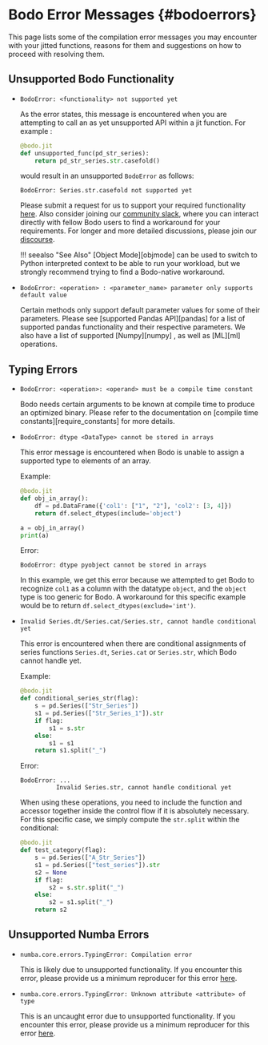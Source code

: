 # Bodo Error Messages {#bodoerrors}

This page lists some of the compilation error messages you may
encounter with your jitted functions, reasons for them and suggestions
on how to proceed with resolving them.

## Unsupported Bodo Functionality

- `BodoError: <functionality> not supported yet`

  As the error states, this message is encountered when you are
  attempting to call an as yet unsupported API within a jit
  function. For example :

  ```py
  @bodo.jit
  def unsupported_func(pd_str_series):
      return pd_str_series.str.casefold()
  ```

  would result in an unsupported `BodoError` as follows:

  ```console
  BodoError: Series.str.casefold not supported yet
  ```

  Please submit a request for us to support your required
  functionality [here](https://github.com/bodo-ai/feedback). Also
  consider joining our [community slack](https://join.slack.com/t/bodocommunity/shared_invite/zt-qwdc8fad-6rZ8a1RmkkJ6eOX1X__knA),
  where you can interact directly with fellow Bodo users to find a
  workaround for your requirements. For longer and more detailed
  discussions, please join our [discourse](https://discourse.bodo.ai).

  !!! seealso "See Also"
  [Object Mode][objmode] can be used to switch to
  Python interpreted context to be able to run your workload, but we
  strongly recommend trying to find a Bodo-native workaround.

- `BodoError: <operation> : <parameter_name> parameter only supports default value`

  Certain methods only support default parameter values for some of
  their parameters. Please see [supported Pandas API][pandas] for
  a list of supported pandas functionality and their respective
  parameters. We also have a list of supported [Numpy][numpy] , as well as
  [ML][ml] operations.

## Typing Errors

- `BodoError: <operation>: <operand> must be a compile time constant`

  Bodo needs certain arguments to be known at compile time to
  produce an optimized binary. Please refer to the documentation on
  [compile time constants][require_constants] for more
  details.

- `BodoError: dtype <DataType> cannot be stored in arrays`

  This error message is encountered when Bodo is unable to assign a
  supported type to elements of an array.

  Example:

  ```py
  @bodo.jit
  def obj_in_array():
      df = pd.DataFrame({'col1': ["1", "2"], 'col2': [3, 4]})
      return df.select_dtypes(include='object')

  a = obj_in_array()
  print(a)
  ```

  Error:

  ```console
  BodoError: dtype pyobject cannot be stored in arrays
  ```

  In this example, we get this error because we attempted to get
  Bodo to recognize `col1` as a column with the datatype `object`,
  and the `object` type is too generic for Bodo. A workaround for
  this specific example would be to return
  `df.select_dtypes(exclude='int')`.

- `Invalid Series.dt/Series.cat/Series.str, cannot handle conditional yet`

  This error is encountered when there are conditional assignments
  of series functions `Series.dt`, `Series.cat` or `Series.str`,
  which Bodo cannot handle yet.

  Example:

  ```py
  @bodo.jit
  def conditional_series_str(flag):
      s = pd.Series(["Str_Series"])
      s1 = pd.Series(["Str_Series_1"]).str
      if flag:
          s1 = s.str
      else:
          s1 = s1
      return s1.split("_")
  ```

  Error:

  ```console
  BodoError: ...
            Invalid Series.str, cannot handle conditional yet
  ```

  When using these operations, you need to include the function
  and accessor together inside the control flow if it is
  absolutely necessary. For this specific case, we simply compute
  the `str.split` within the conditional:

  ```py
  @bodo.jit
  def test_category(flag):
      s = pd.Series(["A_Str_Series"])
      s1 = pd.Series(["test_series"]).str
      s2 = None
      if flag:
          s2 = s.str.split("_")
      else:
          s2 = s1.split("_")
      return s2
  ```

## Unsupported Numba Errors

- `numba.core.errors.TypingError: Compilation error`

  This is likely due to unsupported functionality. If you encounter
  this error, please provide us a minimum reproducer for this error
  [here](https://github.com/bodo-ai/feedback).

- `numba.core.errors.TypingError: Unknown attribute <attribute> of type`

  This is an uncaught error due to unsupported functionality. If
  you encounter this error, please provide us a minimum reproducer
  for this error [here](https://github.com/bodo-ai/feedback).
